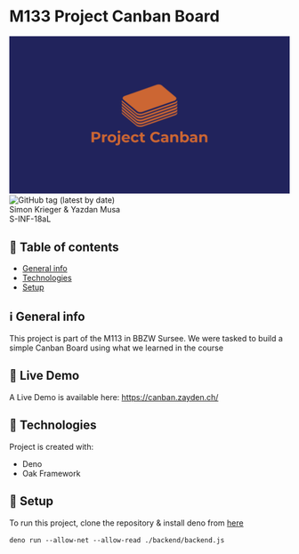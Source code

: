 # M133 Project Canban Board
![Cover Picture](/misc/logos/banner.png)
![GitHub tag (latest by date)](https://img.shields.io/github/v/tag/zayden16/m133-arbeitsauftrag-ym-sk?style=for-the-badge)  
Simon Krieger & Yazdan Musa  
S-INF-18aL

## :scroll: Table of contents
* [General info](#general-info)
* [Technologies](#technologies)
* [Setup](#setup)

## :information_source: General info
This project is part of the M113 in BBZW Sursee. We were tasked to build a simple Canban Board using what we learned in the course

## :eyes: Live Demo
A Live Demo is available here: https://canban.zayden.ch/

## :dna: Technologies
Project is created with:
* Deno
* Oak Framework
	
## :flight_departure: Setup
To run this project, clone the repository & install deno from [here](https://deno.land/manual/getting_started/installation)

```
deno run --allow-net --allow-read ./backend/backend.js
```
